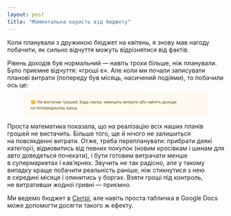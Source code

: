 ```yaml
---
layout: post
title: "Моментальна користь від бюджету"
---
```


Коли планували з дружиною бюджет на квітень, я знову мав нагоду побачити, як сильно відчуття можуть відрізнятися від фактів.

Рівень доходів був нормальний — навіть трохи більше, ніж планували. Було приємне відчуття: «гроші є». Але коли ми почали записувати планові витрати (попереду був місяць, насичений подіями), то побачили ось це:

<figure class="figure--noradius">
  <img src="/i/blog/budgeting-insight/insufficient-funds.png" width="640" alt="Попередження з текстом «Не вистачає грошей. Будь ласка, зменшіть витрати або змініть доходи на попередньому кроці».">
</figure>

<!-- more -->

Проста математика показала, що на реалізацію всіх наших планів грошей не вистачить. Більше того, ще й нічого не залишиться на повсякденні витрати. Отже, треба перепланувати: прибрати деякі категорії, відмовитись від певних покупок (новим кросівкам і шинам для авто доведеться почекати), і бути готовим витрачати менше в супермаркетах і кавʼярнях. Звучить не так радісно, але у такому випадку краще побачити реальність раніше, ніж стикнутися з нею в середині місяця і опинитись у боргах. Взяти гроші під контроль, не витративши жодної гривні — приємно.

Ми ведемо бюджет в [Сінтрі](https://sintra.me/), але навіть проста табличка в Google Docs може допомогти досягти такого ж ефекту.
